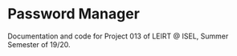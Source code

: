# Password Manager
Documentation and code for Project 013 of LEIRT @ ISEL, Summer Semester of 19/20.
